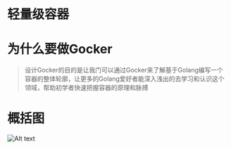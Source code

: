 # 轻量级容器

# 为什么要做Gocker
> 设计Gocker的目的是让我门可以通过Gocker来了解基于Golang编写一个容器的整体轮廓，让更多的Golang爱好者能深入浅出的去学习和认识这个领域，帮助初学者快速把握容器的原理和脉搏

# 概括图
![Alt text](image-1.png)
